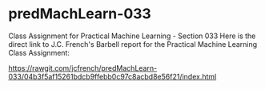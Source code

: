 # predMachLearn-033
Class Assignment for Practical Machine Learning - Section 033
Here is the direct link to J.C. French's Barbell report for the Practical Machine Learning Class Assignment:

https://rawgit.com/jcfrench/predMachLearn-033/04b3f5af15261bdcb9ffebb0c97c8acbd8e56f21/index.html
